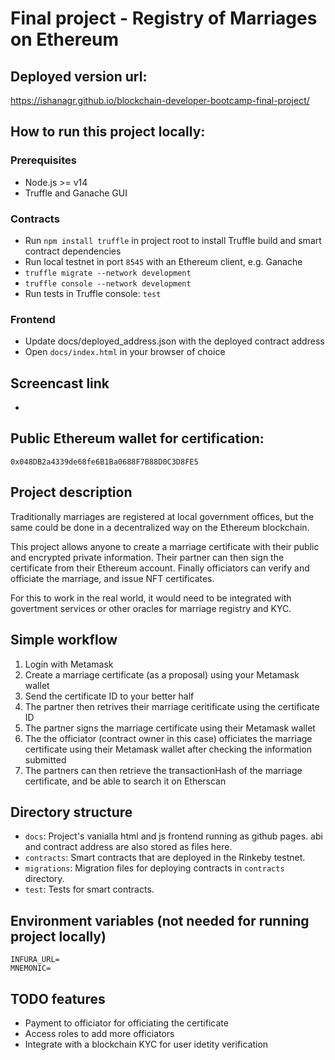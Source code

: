# Final project - Registry of Marriages on Ethereum

## Deployed version url:

https://ishanagr.github.io/blockchain-developer-bootcamp-final-project/

## How to run this project locally:

### Prerequisites

- Node.js >= v14
- Truffle and Ganache GUI

### Contracts

- Run `npm install truffle` in project root to install Truffle build and smart contract dependencies
- Run local testnet in port `8545` with an Ethereum client, e.g. Ganache
- `truffle migrate --network development`
- `truffle console --network development`
- Run tests in Truffle console: `test`

### Frontend

- Update docs/deployed_address.json with the deployed contract address 
- Open `docs/index.html` in your browser of choice


## Screencast link

-

## Public Ethereum wallet for certification:

`0x048DB2a4339de68fe6B1Ba0688F7B88D0C3D8FE5`

## Project description

Traditionally marriages are registered at local government offices, but the same could be done in a decentralized way on the Ethereum blockchain. 

This project allows anyone to create a marriage certificate with their public and encrypted private information. Their partner can then sign the certificate from their Ethereum account.
Finally officiators can verify and officiate the marriage, and issue NFT certificates.

For this to work in the real world, it would need to be integrated with govertment services or other oracles for marriage registry and KYC.

## Simple workflow

1. Login with Metamask
2. Create a marriage certificate (as a proposal) using your Metamask wallet
3. Send the certificate ID to your better half
4. The partner then retrives their marriage ceritificate using the certificate ID
5. The partner signs the marriage certificate using their Metamask wallet 
6. The the officiator (contract owner in this case) officiates the marriage certificate using their Metamask wallet after checking the information submitted 
7. The partners can then retrieve the transactionHash of the marriage certificate, and be able to search it on Etherscan


## Directory structure

- `docs`: Project's vanialla html and js frontend running as github pages. abi and contract address are also stored as files here.
- `contracts`: Smart contracts that are deployed in the Rinkeby testnet.
- `migrations`: Migration files for deploying contracts in `contracts` directory.
- `test`: Tests for smart contracts.

## Environment variables (not needed for running project locally)

```
INFURA_URL=
MNEMONIC=
```

## TODO features

- Payment to officiator for officiating the certificate 
- Access roles to add more officiators 
- Integrate with a blockchain KYC for user idetity verification

